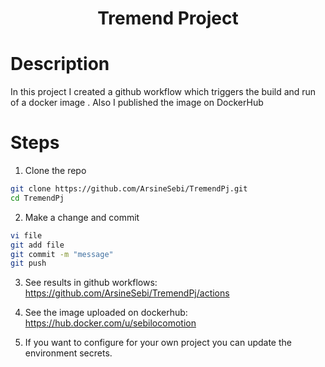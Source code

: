  <h1 align="center">Tremend Project</h1>

# Description
 In this project I created a github workflow which triggers the build and run of a docker image . Also I published the image on DockerHub
 
 # Steps
 1. Clone the repo 
 
 ```bash
 git clone https://github.com/ArsineSebi/TremendPj.git
 cd TremendPj
 ```
 
 2. Make a change and commit
 ```bash
 vi file
 git add file
 git commit -m "message"
 git push
  ```
 3. See results in github workflows:
 https://github.com/ArsineSebi/TremendPj/actions
 
 4. See the image uploaded on dockerhub:
 https://hub.docker.com/u/sebilocomotion
 
 5. If you want to configure for your own project you can update the environment secrets. 
